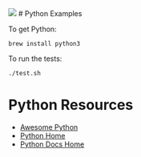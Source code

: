 <img src="https://raw.githubusercontent.com/rtoal/polyglot/master/resources/python-logo-64.png">
# Python Examples

To get Python:

```
brew install python3
```

To run the tests:

```
./test.sh
```

# Python Resources

* [Awesome Python](https://github.com/vinta/awesome-python)
* [Python Home](https://www.python.org/)
* [Python Docs Home](https://www.python.org/doc/)
